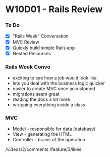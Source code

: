 # W10D01 - Rails Review

### To Do
- [x] "Rails Week" Conversation
- [x] MVC Review
- [x] Quickly build simple Rails app
- [x] Nested Resources

### Rails Week Convo
* exciting to see how a job would look like
* lets you deal with the business logic quicker
* easier to create MVC once accustomed
* migrations seem great
* reading the docs a lot more
* wrapping everything inside a class

### MVC
* Model - responsible for data (database)
* View - generating the HTML
* Controller - brains of the operation



/videos/2/comments
/feature/3/likes










